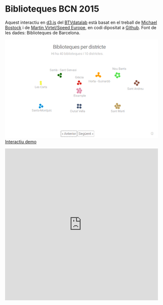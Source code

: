 # Biblioteques BCN 2015

Aquest interactiu en [d3.js](http://d3js.org) del [BTVdatalab](https://twitter.com/btvdatalab) està basat en el treball de [Michael Bostock](http://bl.ocks.org/mbostock/1021953) i de [Martin Virtel/Speed Europe](https://apps.opendatacity.de/speedupeurope/0.3/), en codi dipositat a [Github](opendatacity.de/speedupeurope/0.3/). Font de les dades: Biblioteques de Barcelona.

![Screenshot](https://raw.githubusercontent.com/BTVdatalab/BCN2015biblioteques/master/interactive/screenshot.png)
[Interactiu demo](http://btvdatalab.github.io/BCN2015biblioteques/index.html)
<iframe
  style="border: 0px;"
  src="http://btvdatalab.github.io/BCN2015biblioteques/index.html"
  scrolling="no"
  width="100%"
  height="500px">
</iframe>